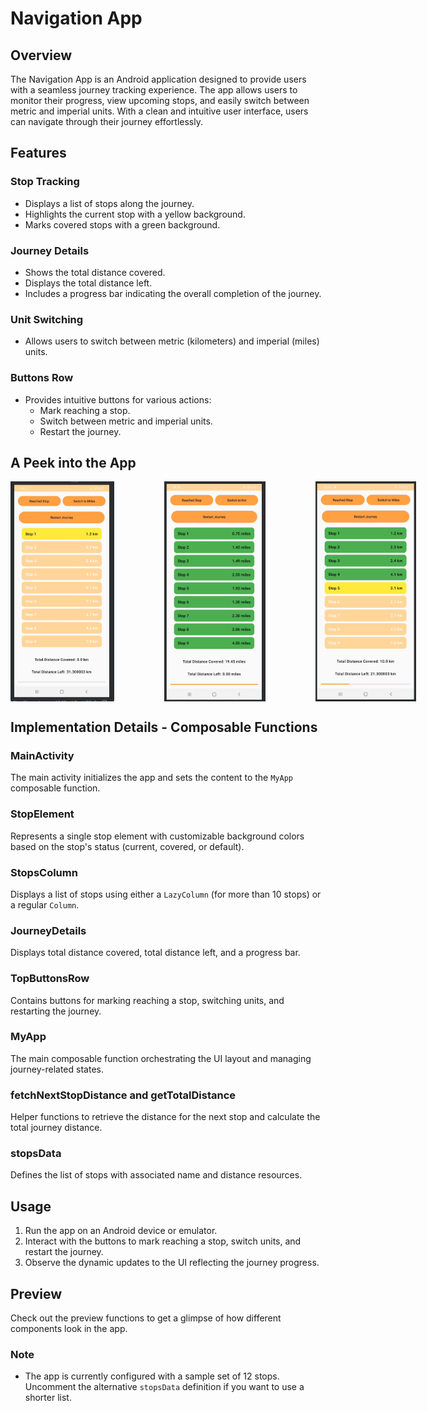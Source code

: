 # Navigation App

## Overview

The Navigation App is an Android application designed to provide users with a seamless journey tracking experience. The app allows users to monitor their progress, view upcoming stops, and easily switch between metric and imperial units. With a clean and intuitive user interface, users can navigate through their journey effortlessly.

## Features

### Stop Tracking

- Displays a list of stops along the journey.
- Highlights the current stop with a yellow background.
- Marks covered stops with a green background.

### Journey Details

- Shows the total distance covered.
- Displays the total distance left.
- Includes a progress bar indicating the overall completion of the journey.

### Unit Switching

- Allows users to switch between metric (kilometers) and imperial (miles) units.

### Buttons Row

- Provides intuitive buttons for various actions:
  - Mark reaching a stop.
  - Switch between metric and imperial units.
  - Restart the journey.
 
## A Peek into the App

<div style="display: flex; justify-content: space-between;">
  <img src="images/screenshot1.png" alt="Screenshot 1" style="width: 33%; height: auto; margin-right: 20px;">
  <img src="images/screenshot2.png" alt="Screenshot 2" style="width: 32%; height: auto; margin-right: 60px; margin-left: 60px;">
  <img src="images/screenshot3.png" alt="Screenshot 3" style="width: 32%; height: auto; margin-left: 20px;">
</div>


## Implementation Details - Composable Functions

### MainActivity

The main activity initializes the app and sets the content to the `MyApp` composable function.

### StopElement

Represents a single stop element with customizable background colors based on the stop's status (current, covered, or default).

### StopsColumn

Displays a list of stops using either a `LazyColumn` (for more than 10 stops) or a regular `Column`.

### JourneyDetails

Displays total distance covered, total distance left, and a progress bar.

### TopButtonsRow

Contains buttons for marking reaching a stop, switching units, and restarting the journey.

### MyApp

The main composable function orchestrating the UI layout and managing journey-related states.

### fetchNextStopDistance and getTotalDistance

Helper functions to retrieve the distance for the next stop and calculate the total journey distance.

### stopsData

Defines the list of stops with associated name and distance resources.

## Usage

1. Run the app on an Android device or emulator.
2. Interact with the buttons to mark reaching a stop, switch units, and restart the journey.
3. Observe the dynamic updates to the UI reflecting the journey progress.

## Preview

Check out the preview functions to get a glimpse of how different components look in the app.

### Note

- The app is currently configured with a sample set of 12 stops. Uncomment the alternative `stopsData` definition if you want to use a shorter list.

